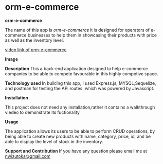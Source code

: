 # orm-e-commerce
<strong>orm-e-commerce</strong>

The name of this app is <i>orm-e-commerce</i> it is designed for operators of e-commerce businesses to help them in showcasing their products with price as well as the inventory level.

[video link of orm-e-commerce]()


<strong>Image</strong>
[](./images/screenShotTags.png)
[](./images/screenShotCategories.png)
[](./images/screenShotProducts.png)


<strong>Description</strong>
This a back-end application designed to help e-commerce companies to be able to compete favourable in this highly competive space.

<strong>Technology used</strong>
In building this app, I used Express.js, MYSQL,Sequelize, and postman for testing the API routes. which was powered by Javascript.

<strong>Installation</strong>

This project does not need any installation,rather it contains a walkthrough viedeo to demonstrate its fuctionality

<strong>Usage</strong>

The application allows its users to be able to perform CRUD operations, by being able to create new products with name, category, price, id, and be able to display the level of stock in the inventory.

<strong>Support and Contribution</strong>
If you have any question please email me at nwizutoks@gmail.com
